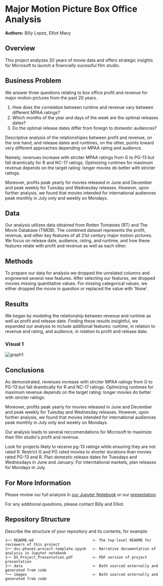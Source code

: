 # Major Motion Picture Box Office Analysis

**Authors:** Billy Lopez, Elliot Macy


## Overview

This project analyzes 20 years of movie data and offers strategic insights for Microsoft to launch a financially sucessful film studio.


## Business Problem

We answer three questions relating to box office profit and revenue for major motion pictures from the past 20 years.

1. How does the correlation between runtime and revenue vary between different MPAA ratings?
2. Which months of the year and days of the week are the optimal releases dates?
3. Do the optimal release dates differ from foreign to domestic audiences?

Descriptive analysis of the relationshipes between profit and revenue, on the one hand, and release dates and runtimes, on the other, points toward very different approaches depending on MPAA rating and audience.

Namely, revenues increase with strciter MPAA ratings from G to PG-13 but fall dramtically for R and NC-17 ratings. Optimizing runtimes for maximum revenue depends on the target rating: longer movies do better with stricter ratings.

Moreover, profits peak yearly for movies released in June and December and peak weekly for Tuesday and Wednesday releases. However, upon further analysis, we found that movies intended for international audiences peak monthly in July only and weekly on Mondays.


## Data

Our analysis utilizes data obtained from Rotten Tomatoes (RT) and The Movie Database (TMDB). The combined dataset represents the profit, revenue, and other key features of all 21st century major motion pictures. We focus on release date, audience, rating, and runtime, and how these features relate with profit and revenue as well as each other.


## Methods

To prepare our data for analysis we dropped the unrelated columns and engineered several new features. After selecting our features, we dropped movies missing quantitative values. For missing categorical values, we either dropped the movie in question or replaced the value with 'None'.


## Results

We began by modeling the relationship between revenue and runtime as well as profit and release date. Finding these results insightful, we expanded our analysis to include additional features: runtime, in relation to revenue and rating, and audience, in relation to profit and release date.


### Visual 1
![graph1](./images/viz1.png)

## Conclusions

As demonstrated, revenues increase with strciter MPAA ratings from G to PG-13 but fall dramtically for R and NC-17 ratings. Optimizing runtimes for maximum revenue depends on the target rating: longer movies do better with stricter ratings.

Moreover, profits peak yearly for movies released in June and December and peak weekly for Tuesday and Wednesday releases. However, upon further analysis, we found that movies intended for international audiences peak monthly in July only and weekly on Mondays.

Our analysis leads to several reccomendations for Microsoft to maximize their film studio's profit and revenue.

Look for projects likely to receive pg-13 ratings while ensuring they are not rated R.
Restrict G and PG rated movies to shorter durations than movies rated PG-13 and R.
Plan domestic release dates for Tuesdays and Wednesdays in June and January. For interntational markets, plan releases for Mondays in July.


## For More Information

Please review our full analysis in [our Jupyter Notebook](./dsc-phase1-project-template.ipynb) or our [presentation](./DS_Project_Presentation.pdf).

For any additional questions, please contact Billy and Elliot.

## Repository Structure

Describe the structure of your repository and its contents, for example:

```
├── README.md                           <- The top-level README for reviewers of this project
├── dsc-phase1-project-template.ipynb   <- Narrative documentation of analysis in Jupyter notebook
├── DS_Project_Presentation.pdf         <- PDF version of project presentation
├── data                                <- Both sourced externally and generated from code
└── images                              <- Both sourced externally and generated from code
```
